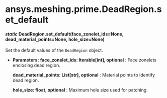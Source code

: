 # ansys.meshing.prime.DeadRegion.set_default



#### *static* DeadRegion.set_default(face_zonelet_ids=None, dead_material_points=None, hole_size=None)

Set the default values of the `DeadRegion` object.

* **Parameters:**
  **face_zonelet_ids: Iterable[int], optional**
  : Face zonelets enclosing dead region.

  **dead_material_points: List[str], optional**
  : Material points to identify dead region.

  **hole_size: float, optional**
  : Maximum hole size used for patching.

<!-- !! processed by numpydoc !! -->
